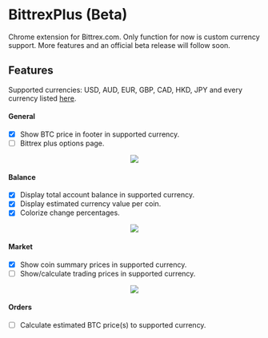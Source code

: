 # BittrexPlus (Beta)
Chrome extension for Bittrex.com. Only function for now is custom currency support. More features and an official beta release will follow soon.

## Features
Supported currencies: USD, AUD, EUR, GBP, CAD, HKD, JPY and every currency listed <a href="https://api.fixer.io/latest?base=USD">here</a>.
#### General
- [x] Show BTC price in footer in supported currency.
- [ ] Bittrex plus options page.

<p align="center"><img src="https://i.imgur.com/DRppZNg.jpg"></p>

#### Balance
- [x] Display total account balance in supported currency.
- [x] Display estimated currency value per coin.
- [x] Colorize change percentages.

<p align="center"><img src="https://i.imgur.com/KDAjJuC.jpg"></p>

#### Market
- [x] Show coin summary prices in supported currency.
- [ ] Show/calculate trading prices in supported currency.

<p align="center"><img src="https://i.imgur.com/CnV4p8Z.png"></p>

#### Orders
- [ ] Calculate estimated BTC price(s) to supported currency.
